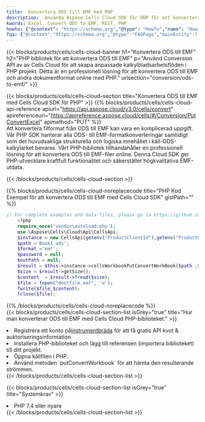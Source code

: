 ```yaml
---
title:  Konvertera ODS till EMF med PHP
description:  Använda Aspose.Cells Cloud SDK för PHP för att konvertera en fil i ODS-format till en fil i EMF-format.
kwords: Excel, Convert ODS to EMF, REST, PHP
howto: {"@context": "https://schema.org","@type": "HowTo","name": "How to convert ODS to EMF using the Cells Cloud PHP library.","description": "How to convert ODS to EMF using the Cells Cloud PHP library.","image": {"@type": "ImageObject"},"url": "/php/conversion/ods-to-emf/","step": [{ "@type": "HowToStep","name": "How to convert ODS to EMF using the Cells Cloud PHP library. step 1", "image": {"@type": "ImageObject",},"url": "/php/conversion/ods-to-emf/","text": "Register an account at <a href='https://dashboard.aspose.cloud/'>Dashboard</a> to get free API quota & authorization details",},{ "@type": "HowToStep","name": "How to convert ODS to EMF using the Cells Cloud PHP library. step 1", "image": {"@type": "ImageObject",},"url": "/php/conversion/ods-to-emf/","text": "Install PHP library and add the reference (import the library) to your project.",},{ "@type": "HowToStep","name": "How to convert ODS to EMF using the Cells Cloud PHP library. step 1", "image": {"@type": "ImageObject",},"url": "/php/conversion/ods-to-emf/","text": "Open the source file in PHP.",},{ "@type": "HowToStep","name": "How to convert ODS to EMF using the Cells Cloud PHP library. step 1", "image": {"@type": "ImageObject",},"url": "/php/conversion/ods-to-emf/","text": "Use the `putConvertWorkbook` method to retrieve the resulting stream.",}, ],"supply": {"@type": "HowToSupply","name": "document"},"tool": [{"@type": "HowToTool","name": "phpstorm, Visual Studio Code, Eclipse"},{"@type": "HowToTool","name": "Aspose Cells"}],"totalTime": "PT6M"}
fqa: {"@context":"https://schema.org","@type":"FAQPage","mainEntity":[{"@type":"Question","name":"Why convert file formats in C# using REST API?","acceptedAnswer":{"@type":"Answer","text":"Documents are encoded in many ways, and some files may be incompatible with the software you use. To open and read such files, just convert them to appropriate file formats.<br/><ol><li>Install .NET SDK and add the reference (import the library) to your project.</li><li>Open the source file in C# using REST API.</li><li>Call the PutConvertWorkbookRequest() method, passing an output filename with required extension.</li><li>Get the result of conversion as a separate file.</li></ol>"}},{"@type":"Question","name":"What file formats can I convert with your C# library?","acceptedAnswer":{"@type":"Answer","text":"We support a variety of file formats for conversion using .NET library, including XLSX, Excel, xls , PDF, CSV, HTML, Markdown, XML, PNG, JPG, TIFF, Json, TXT and many more."}},{"@type":"Question","name":"What is the maximum allowed file size for conversion using this .NET library?","acceptedAnswer":{"@type":"Answer","text":"There are no file size limits for format conversions using .NET library."}}]}
---
```

{{< blocks/products/cells/cells-cloud-banner h1="Konvertera ODS till EMF" h2="PHP bibliotek för att konvertera ODS till EMF" p="Använd Conversion API av av Cells Cloud för att skapa anpassade kalkylbladsarbetsflöden i PHP projekt. Detta är en professionell lösning för att konvertera ODS till EMF och andra dokumentformat online med PHP." urlsection="conversion/ods-to-emf/" >}}

{{< blocks/products/cells/cells-cloud-section title="Konvertera ODS till EMF med Cells Cloud SDK för PHP" >}}
{{% blocks/products/cells/cells-cloud-api-reference apiurl="https://api.aspose.cloud/v3.0/cells/convert" apireferenceurl="https://apireference.aspose.cloud/cells/#/Conversion/PutConvertExcel" apimethod="PUT" %}}
<br/>
Att konvertera filformat från ODS till EMF kan vara en komplicerad uppgift. Vår PHP SDK hanterar alla ODS- till EMF-formatkonverteringar samtidigt som det huvudsakliga strukturella och logiska innehållet i käll-ODS-kalkylarket bevaras. Vårt PHP-bibliotek tillhandahåller en professionell lösning för att konvertera ODS till EMF-filer online. Denna Cloud SDK ger PHP-utvecklare kraftfull funktionalitet och säkerställer högkvalitativa EMF-utdata.

{{< /blocks/products/cells/cells-cloud-section >}}

{{% blocks/products/cells/cells-cloud-noreplacecode title="PHP Kod Exempel för att konvertera ODS till EMF med Cells Cloud SDK" gistPath="" %}}
 
```php
// For complete examples and data files, please go to https://github.com/aspose-cells-cloud/aspose-cells-cloud-php/
    <?php
    require_once('vendor\autoload.php');
    use \Aspose\Cells\Cloud\Api\CellsApi;
    $instance = new CellsApi(getenv("ProductClientId"),getenv("ProductClientSecret"));
    $path ='Book1.ods';    
    $format ='emf';
    $password = null;
    $outPath = null;      
    $result = $this->instance->cellsWorkbookPutConvertWorkBook($path ,$format, $password,  $outPath);
    $size = $result->getSize();
    $content  = $result->fread($size);
    $file = fopen("destfile.emf", 'w');
    fwrite($file,$content);
    fclose($file);
```
 
{{% /blocks/products/cells/cells-cloud-noreplacecode %}}
<br/>
{{< blocks/products/cells/cells-cloud-section-list isGrey="true" title="Hur man konverterar ODS till EMF med Cells Cloud PHP-biblioteket." >}}
<li> Registrera ett konto på<a href="https://dashboard.aspose.cloud/">instrumentbräda</a> för att få gratis API kvot & auktoriseringsinformation</li>
<li>Installera PHP-biblioteket och lägg till referensen (importera biblioteket) till ditt projekt.</li>
<li>Öppna källfilen i PHP.</li>
<li>Använd metoden `putConvertWorkbook` för att hämta den resulterande strömmen.</li>
{{< /blocks/products/cells/cells-cloud-section-list >}}

{{< blocks/products/cells/cells-cloud-section-list isGrey="true" title="Systemkrav" >}}
<li>PHP 7.4 eller nyare</li>
{{< /blocks/products/cells/cells-cloud-section-list >}}
